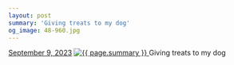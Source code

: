 ```yaml
---
layout: post
summary: 'Giving treats to my dog'
og_image: 48-960.jpg
---
```


<p>
  <time>
    <a href="/48">September 9, 2023</a>
  </time>
  <a href="/48">
    <img src="{{ site.assets_url }}/48-480.jpg" srcset="{{ site.assets_url }}/48-240.jpg 240w, {{ site.assets_url }}/48-480.jpg 480w, {{ site.assets_url }}/48-720.jpg 720w, {{ site.assets_url }}/48-960.jpg 960w" sizes="(min-width: 700px) 50vw, calc(100vw - 2rem)" alt="{{ page.summary }}" />
  </a>
  <span>Giving treats to my dog</span>
</p>
